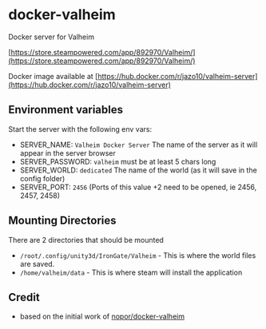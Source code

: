 # docker-valheim
Docker server for Valheim

[https://store.steampowered.com/app/892970/Valheim/](https://store.steampowered.com/app/892970/Valheim/)

Docker image available at [https://hub.docker.com/r/jazo10/valheim-server](https://hub.docker.com/r/jazo10/valheim-server)

## Environment variables
Start the server with the following env vars:
- SERVER_NAME: `Valheim Docker Server` The name of the server as it will appear in the server browser
- SERVER_PASSWORD: `valheim` must be at least 5 chars long
- SERVER_WORLD: `dedicated` The name of the world (as it will save in the config folder)
- SERVER_PORT: `2456` (Ports of this value +2 need to be opened, ie 2456, 2457, 2458)


## Mounting Directories

There are 2 directories that should be mounted
- `/root/.config/unity3d/IronGate/Valheim` - This is where the world files are saved.
- `/home/valheim/data` - This is where steam will install the application

## Credit
- based on the initial work of [nopor/docker-valheim](https://github.com/nopor/docker-valheim)
